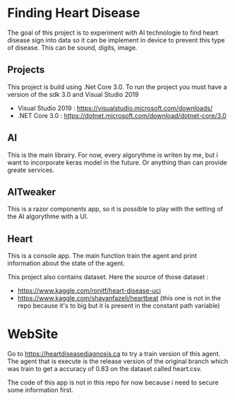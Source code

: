 # Finding Heart Disease

The goal of this project is to experiment with AI technologie to find heart disease sign into data so it can be implement in device to prevent this type of disease. This can be sound, digits, image.

## Projects

This project is build using .Net Core 3.0. To run the project you must have a version of the sdk 3.0 and Visual Studio 2019

 - Visual Studio 2019 : https://visualstudio.microsoft.com/downloads/
 - .NET Core 3.0 : https://dotnet.microsoft.com/download/dotnet-core/3.0

## AI

This is the main librairy. For now, every algorythme is writen by me, but i want to incorporate keras model in the future. Or anything than can provide greate services. 

## AITweaker

This is a razor components app, so it is possible to play with the setting of the AI algorythme with a UI.

## Heart

This is a console app. The main function train the agent and print information about the state of the agent.

This project also contains dataset. Here the source of those dataset :
 - https://www.kaggle.com/ronitf/heart-disease-uci
 - https://www.kaggle.com/shayanfazeli/heartbeat (this one is not in the repo because it's to big but it is present in the constant path variable)

# WebSite

Go to https://heartdiseasediagnosis.ca to try a train version of this agent. The agent that is execute is the release version of the original branch which was train to get a accuracy of 0.83 on the dataset called heart.csv.

The code of this app is not in this repo for now because i need to secure some information first.
